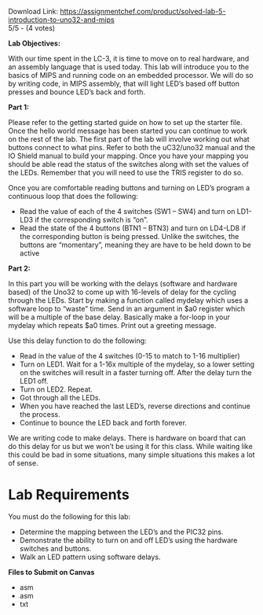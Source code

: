 Download Link: https://assignmentchef.com/product/solved-lab-5-introduction-to-uno32-and-mips
<br>
5/5 - (4 votes)

<strong>Lab Objectives: </strong>

With our time spent in the LC-3, it is time to move on to real hardware, and an assembly language that is used today.  This lab will introduce you to the basics of MIPS and running code on an embedded processor.  We will do so by writing code, in MIPS assembly, that will light LED’s based off button presses and bounce LED’s back and forth.




<strong>Part 1: </strong>

Please refer to the getting started guide on how to set up the starter file. Once the hello world message has been started you can continue to work on the rest of the lab. The first part of the lab will involve working out what buttons connect to what pins.  Refer to both the uC32/uno32 manual and the IO Shield manual to build your mapping.  Once you have your mapping you should be able read the status of the switches along with set the values of the LEDs.  Remember that you will need to use the TRIS register to do so.




Once you are comfortable reading buttons and turning on LED’s program a continuous loop that does the following:

<ul>

 <li>Read the value of each of the 4 switches (SW1 – SW4) and turn on LD1-LD3 if the corresponding switch is “on”.</li>

 <li>Read the state of the 4 buttons (BTN1 – BTN3) and turn on LD4-LD8 if the corresponding button is being pressed. Unlike the switches, the buttons are “momentary”, meaning they are have to be held down to be active</li>

</ul>




<strong>Part 2: </strong>

In this part you will be working with the delays (software and hardware based) of the Uno32 to come up with 16-levels of delay for the cycling through the LEDs. Start by making a function called mydelay which uses a software loop to “waste” time. Send in an argument in $a0 register which will be a multiple of the base delay. Basically make a for-loop in your mydelay which repeats $a0 times. Print out a greeting message.

Use this delay function to do the following:

<ul>

 <li>Read in the value of the 4 switches (0-15 to match to 1-16 multiplier)</li>

 <li>Turn on LED1. Wait for a 1-16x multiple of the mydelay, so a lower setting on the switches will result in a faster turning off. After the delay turn the LED1 off.</li>

 <li>Turn on LED2. Repeat.</li>

 <li>Got through all the LEDs.</li>

 <li>When you have reached the last LED’s, reverse directions and continue the process.</li>

 <li>Continue to bounce the LED back and forth forever.</li>

</ul>

We are writing code to make delays.  There is hardware on board that can do this delay for us but we won’t be using it for this class.  While waiting like this could be bad in some situations, many simple situations this makes a lot of sense.




<h1>Lab Requirements</h1>

You must do the following for this lab:

<ul>

 <li>Determine the mapping between the LED’s and the PIC32 pins.</li>

 <li>Demonstrate the ability to turn on and off LED’s using the hardware switches and buttons.</li>

 <li>Walk an LED pattern using software delays.</li>

</ul>




<strong>Files to Submit on Canvas </strong>

<ul>

 <li>asm</li>

 <li>asm</li>

 <li>txt</li>